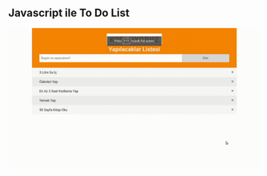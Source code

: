 ## Javascript ile To Do List

![todolist](https://raw.githubusercontent.com/Kodluyoruz/taskforce/main/javascript/javascript-temel/odev2/figures/todolist.gif)

